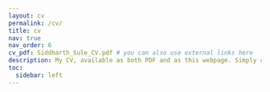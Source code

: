 ```yaml
---
layout: cv
permalink: /cv/
title: cv
nav: true
nav_order: 6
cv_pdf: Siddharth_Sule_CV.pdf # you can also use external links here
description: My CV, available as both PDF and as this webpage. Simply click the pdf icon to download it.
toc:
  sidebar: left
---
```

